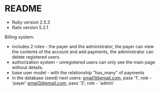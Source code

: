 # README
* Ruby version 2.5.3
* Rails version 5.2.1

Billing system:
- includes 2 roles - the payer and the administrator, the payer can view the contents of the account and add payments, the administrator can delete registered users.
- authorization system - unregistered users can only see the main page without details.
- base user model - with the relationship "has_many" of payments
- in the database (seed) next users: 
    email1@email.com, pass '1', role - 'payer'
    email3@email.com, pass '3', role - 'admin'

